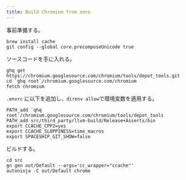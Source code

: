 ```yaml
---
title: Build Chromium from zero
---
```


事前準備する。

```
brew install cache
git config --global core.precomposeUnicode true
```

ソースコードを手に入れる。

```shell
ghq get https://chromium.googlesource.com/chromium/tools/depot_tools.git
cd `ghq root`/chromium.googlesource.com/chromium
fetch chromium
```

`.envrc` に以下を追加し、`direnv allow`で環境変数を適用する。

```shell
PATH_add `qhq root`/chromium.googlesource.com/chromium/tools/depot_tools
PATH_add src/third_party/llvm-build/Release+Asserts/bin
export CCACHE_CPP2=yes
export CCACHE_SLOPPINESS=time_macros
export SPACESHIP_GIT_SHOW=false
```

ビルドする。

```shell
cd src
gn gen out/Default --args='cc_wrapper="ccache"'
autoninja -C out/Default chrome
```
